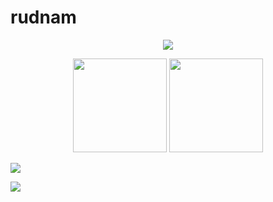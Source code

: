# rudnam
<p align="center">
  <img src="https://wakatime.com/badge/user/2d51cbf8-4a24-49f7-a1bb-6b7ff92c6163.svg" align="center">
</p>
<p align="center">
  <img height="150" src="https://github-readme-stats.vercel.app/api/top-langs/?username=rudnam&exclude_repo=Anki-card-maker&layout=compact&theme=dark&border_color=404040&card_width=412" />
  <img height="150" src="https://github-readme-stats.vercel.app/api/wakatime?username=rudnam&theme=dark&border_color=404040" />
</p>
<p>
  <img src="https://leetcard.jacoblin.cool/rudnam?ext=heatmap">
</p>

![](https://hit.yhype.me/github/profile?user_id=70255485)

